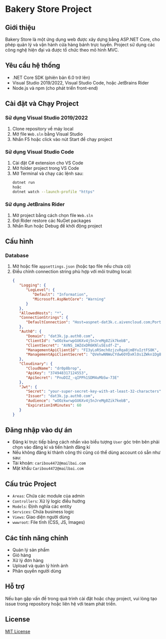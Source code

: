 # Bakery Store Project

## Giới thiệu
Bakery Store là một ứng dụng web được xây dựng bằng ASP.NET Core, cho phép quản lý và vận hành cửa hàng bánh trực tuyến. Project sử dụng các công nghệ hiện đại và được tổ chức theo mô hình MVC.

## Yêu cầu hệ thống
- .NET Core SDK (phiên bản 6.0 trở lên)
- Visual Studio 2019/2022, Visual Studio Code, hoặc JetBrains Rider
- Node.js và npm (cho phát triển front-end)

## Cài đặt và Chạy Project

### Sử dụng Visual Studio 2019/2022
1. Clone repository về máy local
2. Mở file `Web.sln` bằng Visual Studio
4. Nhấn F5 hoặc click vào nút Start để chạy project

### Sử dụng Visual Studio Code
1. Cài đặt C# extension cho VS Code
2. Mở folder project trong VS Code
3. Mở Terminal và chạy các lệnh sau:
   ```bash
   dotnet run
   hoặc
   dotnet watch --launch-profile "https"
   ```

### Sử dụng JetBrains Rider
1. Mở project bằng cách chọn file `Web.sln`
2. Đợi Rider restore các NuGet packages
4. Nhấn Run hoặc Debug để khởi động project

## Cấu hình

### Database
1. Mở hoặc file `appsettings.json` (hoặc tạo file nếu chưa có)
2. Điều chỉnh connection string phù hợp với môi trường local:
   ```json
   {
      "Logging": {
         "LogLevel": {
            "Default": "Information",
            "Microsoft.AspNetCore": "Warning"
         }
      },
      "AllowedHosts": "*",
      "ConnectionStrings": {
         "DefaultConnection": "Host=aspnet-dat3k.c.aivencloud.com;Port=21085;Username=avnadmin;Password=AVNS_1WZdxDR6KNlu5Esdf-Z;Database=defaultdb;SslMode=Require;Timeout=30;CommandTimeout=30;Maximum Pool Size=50;Minimum Pool Size=5;Connection Idle Lifetime=300;"
      },
      "Auth0": {
         "Domain": "dat3k.jp.auth0.com",
         "ClientId": "wOOzkwrwpGU6Xv4j5nJreMg8Zik7kebB",
         "ClientSecret": "AVNS_1WZdxDR6KNlu5Esdf-Z",
         "ManagementApiClientId": "FI3yLoRSmch0zjzvRqa8jmBYuIztFS8K",
         "ManagementApiClientSecret": "QVehwNNWuCYdw6OYDxKlOs1ZWkn1Dg8GtaO8b67A4kMhRRddP6gdfXEM0N4AbugT"
      },
      "Cloudinary": {
         "CloudName": "dr0p8brop",
         "ApiKey": "374948317124553",
         "ApiSecret": "PnuDIZ_-qIPPh1SDM4uMbSw-73E"
      },
      "Jwt": {
         "Secret": "your-super-secret-key-with-at-least-32-characters",
         "Issuer": "dat3k.jp.auth0.com",
         "Audience": "wOOzkwrwpGU6Xv4j5nJreMg8Zik7kebB",
         "ExpirationInMinutes": 60
      }
   }
   ```

## Đăng nhập vào dự án
- Đăng kí trực tiếp bằng cách nhấn vào biểu tượng `User` góc trên bên phải chọn vào đăng kí và tiến hành đăng kí
- Nếu không đăng kí thành công thì cũng có thể dùng account có sẵn như sau:
- Tài khoản: `caribou4472@mailbai.com`
- Mật khẩu `Caribou4472@mailbai.com`

## Cấu trúc Project
- `Areas`: Chứa các module của admin
- `Controllers`: Xử lý logic điều hướng
- `Models`: Định nghĩa các entity
- `Services`: Chứa business logic
- `Views`: Giao diện người dùng
- `wwwroot`: File tĩnh (CSS, JS, Images)

## Các tính năng chính
- Quản lý sản phẩm
- Giỏ hàng
- Xử lý đơn hàng
- Upload và quản lý hình ảnh
- Phân quyền người dùng

## Hỗ trợ
Nếu bạn gặp vấn đề trong quá trình cài đặt hoặc chạy project, vui lòng tạo issue trong repository hoặc liên hệ với team phát triển.

## License
[MIT License](LICENSE)
